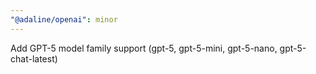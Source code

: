 ```yaml
---
"@adaline/openai": minor
---
```


Add GPT-5 model family support (gpt-5, gpt-5-mini, gpt-5-nano, gpt-5-chat-latest)
